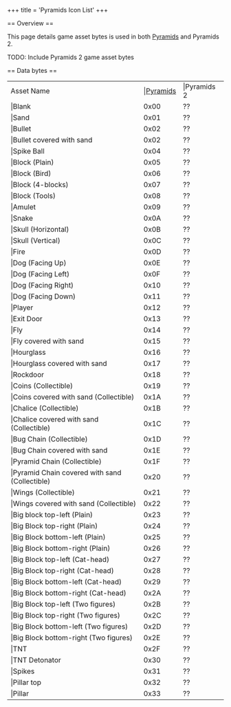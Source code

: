+++
title = 'Pyramids Icon List'
+++

<noinclude>== Overview ==

This page details game asset bytes is used in both
[Pyramids](Pyramids_(3DSWare) "wikilink") and Pyramids 2.

TODO: Include Pyramids 2 game asset bytes

</noinclude>== Data bytes ==

|                                                 |                                             |              |
|-------------------------------------------------|---------------------------------------------|--------------|
| Asset Name                                      | \|[Pyramids](Pyramids_(3DSWare) "wikilink") | \|Pyramids 2 |
| \|Blank                                         | 0x00                                        | ??           |
| \|Sand                                          | 0x01                                        | ??           |
| \|Bullet                                        | 0x02                                        | ??           |
| \|Bullet covered with sand                      | 0x02                                        | ??           |
| \|Spike Ball                                    | 0x04                                        | ??           |
| \|Block (Plain)                                 | 0x05                                        | ??           |
| \|Block (Bird)                                  | 0x06                                        | ??           |
| \|Block (4-blocks)                              | 0x07                                        | ??           |
| \|Block (Tools)                                 | 0x08                                        | ??           |
| \|Amulet                                        | 0x09                                        | ??           |
| \|Snake                                         | 0x0A                                        | ??           |
| \|Skull (Horizontal)                            | 0x0B                                        | ??           |
| \|Skull (Vertical)                              | 0x0C                                        | ??           |
| \|Fire                                          | 0x0D                                        | ??           |
| \|Dog (Facing Up)                               | 0x0E                                        | ??           |
| \|Dog (Facing Left)                             | 0x0F                                        | ??           |
| \|Dog (Facing Right)                            | 0x10                                        | ??           |
| \|Dog (Facing Down)                             | 0x11                                        | ??           |
| \|Player                                        | 0x12                                        | ??           |
| \|Exit Door                                     | 0x13                                        | ??           |
| \|Fly                                           | 0x14                                        | ??           |
| \|Fly covered with sand                         | 0x15                                        | ??           |
| \|Hourglass                                     | 0x16                                        | ??           |
| \|Hourglass covered with sand                   | 0x17                                        | ??           |
| \|Rockdoor                                      | 0x18                                        | ??           |
| \|Coins (Collectible)                           | 0x19                                        | ??           |
| \|Coins covered with sand (Collectible)         | 0x1A                                        | ??           |
| \|Chalice (Collectible)                         | 0x1B                                        | ??           |
| \|Chalice covered with sand (Collectible)       | 0x1C                                        | ??           |
| \|Bug Chain (Collectible)                       | 0x1D                                        | ??           |
| \|Bug Chain covered with sand                   | 0x1E                                        | ??           |
| \|Pyramid Chain (Collectible)                   | 0x1F                                        | ??           |
| \|Pyramid Chain covered with sand (Collectible) | 0x20                                        | ??           |
| \|Wings (Collectible)                           | 0x21                                        | ??           |
| \|Wings covered with sand (Collectible)         | 0x22                                        | ??           |
| \|Big block top-left (Plain)                    | 0x23                                        | ??           |
| \|Big Block top-right (Plain)                   | 0x24                                        | ??           |
| \|Big Block bottom-left (Plain)                 | 0x25                                        | ??           |
| \|Big Block bottom-right (Plain)                | 0x26                                        | ??           |
| \|Big Block top-left (Cat-head)                 | 0x27                                        | ??           |
| \|Big Block top-right (Cat-head)                | 0x28                                        | ??           |
| \|Big Block bottom-left (Cat-head)              | 0x29                                        | ??           |
| \|Big Block bottom-right (Cat-head)             | 0x2A                                        | ??           |
| \|Big Block top-left (Two figures)              | 0x2B                                        | ??           |
| \|Big Block top-right (Two figures)             | 0x2C                                        | ??           |
| \|Big Block bottom-left (Two figures)           | 0x2D                                        | ??           |
| \|Big Block bottom-right (Two figures)          | 0x2E                                        | ??           |
| \|TNT                                           | 0x2F                                        | ??           |
| \|TNT Detonator                                 | 0x30                                        | ??           |
| \|Spikes                                        | 0x31                                        | ??           |
| \|Pillar top                                    | 0x32                                        | ??           |
| \|Pillar                                        | 0x33                                        | ??           |